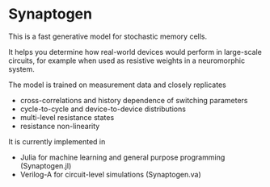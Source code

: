 # Synaptogen

This is a fast generative model for stochastic memory cells.

It helps you determine how real-world devices would perform in large-scale circuits,
for example when used as resistive weights in a neuromorphic system.

The model is trained on measurement data and closely replicates
- cross-correlations and history dependence of switching parameters
- cycle-to-cycle and device-to-device distributions
- multi-level resistance states
- resistance non-linearity


It is currently implemented in
- Julia for machine learning and general purpose programming (Synaptogen.jl)
- Verilog-A for circuit-level simulations (Synaptogen.va)
